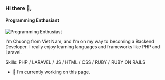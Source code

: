 ### Hi there 👋, 
####  Programming Enthusiast
![ Programming Enthusiast](https://pbs.twimg.com/profile_banners/1440654519235334147/1652362153/1500x500)

I'm Chuong from Viet Nam, and I'm on my way to becoming a Backend Developer. I really enjoy learning languages and frameworks like PHP and Laravel.

Skills: PHP / LARAVEL / JS / HTML / CSS / RUBY / RUBY ON RAILS

- 🔭 I’m currently working on this page. 









